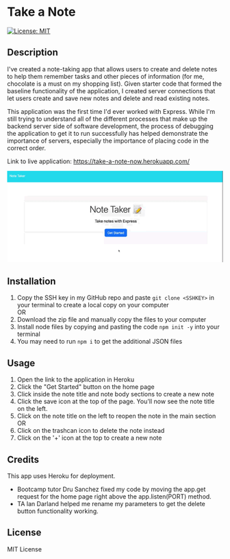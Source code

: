 # Take a Note
[![License: MIT](https://img.shields.io/badge/License-MIT-yellow.svg)](https://opensource.org/licenses/MIT)

## Description
I've created a note-taking app that allows users to create and delete notes to help them remember tasks and other pieces of information (for me, chocolate is a must on my shopping list). Given starter code that formed the baseline functionality of the application, I created server connections that let users create and save new notes and delete and read existing notes.

This application was the first time I'd ever worked with Express. While I'm still trying to understand all of the different processes that make up the backend server side of software development, the process of debugging the application to get it to run successfully has helped demonstrate the importance of servers, especially the importance of placing code in the correct order.

Link to live application: https://take-a-note-now.herokuapp.com/

![Note demonstration using a gif](./public/assets/images/Note%20App.gif)

## Installation
1. Copy the SSH key in my GitHub repo and paste `git clone <SSHKEY>` in your terminal to create a local copy on your computer\
OR
2. Download the zip file and manually copy the files to your computer
3. Install node files by copying and pasting the code `npm init -y` into your terminal
4. You may need to run `npm i` to get the additional JSON files

## Usage
1. Open the link to the application in Heroku
2. Click the "Get Started" button on the home page 
3. Click inside the note title and note body sections to create a new note
4. Click the save icon at the top of the page. You'll now see the note title on the left.
5. Click on the note title on the left to reopen the note in the main section\
OR 
6. Click on the trashcan icon to delete the note instead 
7. Click on the '+' icon at the top to create a new note 

## Credits 
This app uses Heroku for deployment.

- Bootcamp tutor Dru Sanchez fixed my code by moving the app.get request for the home page right above the app.listen(PORT) method.
- TA Ian Darland helped me rename my parameters to get the delete button functionality working.

## License
MIT License